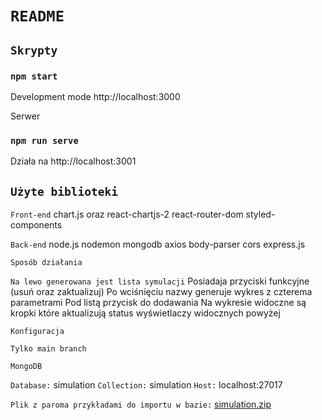 # `README`

## `Skrypty`

### `npm start`

Development mode http://localhost:3000


Serwer

### `npm run serve`

Działa na  http://localhost:3001
 
 
## `Użyte biblioteki`

`Front-end`
chart.js oraz react-chartjs-2
react-router-dom
styled-components

`Back-end`
node.js
nodemon
mongodb
axios
body-parser
cors
express.js

`Sposób działania`

`Na lewo generowana jest lista symulacji`
Posiadaja przyciski funkcyjne (usuń oraz zaktualizuj)
Po wciśnięciu nazwy generuje wykres z czterema parametrami
Pod listą przycisk do dodawania
Na wykresie widoczne są kropki które aktualizują status wyświetlaczy widocznych powyżej

`Konfiguracja`

`Tylko main branch`

`MongoDB`

`Database:` simulation
`Collection:` simulation
`Host:` localhost:27017

`Plik z paroma przykładami do importu w bazie:`
[simulation.zip](https://github.com/Mateusz03/epidemy-simulation/files/9855540/simulation.zip)
